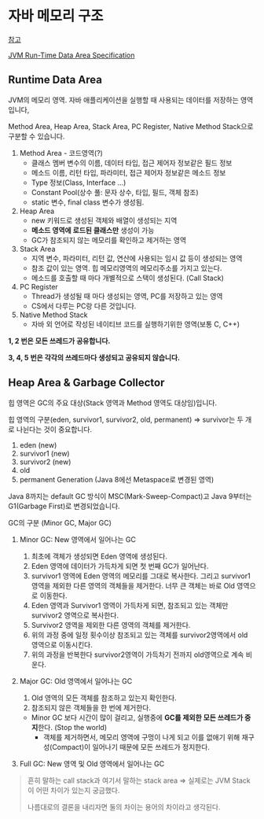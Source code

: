 # 자바 메모리 구조

[참고](https://jeong-pro.tistory.com/148)

[JVM Run-Time Data Area Specification](https://docs.oracle.com/javase/specs/jvms/se8/html/jvms-2.html#jvms-2.5)

## Runtime Data Area

JVM의 메모리 영역. 자바 애플리케이션을 실행할 때 사용되는 데이터를 저장하는 영역입니다,

Method Area, Heap Area, Stack Area, PC Register, Native Method Stack으로 구분할 수 있습니다.

1. Method Area - 코드영역(?)
   - 클래스 멤버 변수의 이름, 데이터 타입, 접근 제어자 정보같은 필드 정보
   - 메소드 이름, 리턴 타입, 파라미터, 접근 제어자 정보같은 메소드 정보
   - Type 정보(Class, Interface ...)
   - Constant Pool(상수 풀: 문자 상수, 타입, 필드, 객체 참조)
   - static 변수, final class 변수가 생성됨.
2. Heap Area
   - new 키워드로 생성된 객체와 배열이 생성되는 지역
   - **메소드 영역에 로드된 클래스만** 생성이 가능
   - GC가 참조되지 않는 메모리를 확인하고 제거하는 영역
3. Stack Area
   - 지역 변수, 파라미터, 리턴 값, 연산에 사용되는 임시 값 등이 생성되는 영역
   - 참조 값이 있는 영역. 힙 메모리영역의 메모리주소를 가지고 있는다.
   - 메소드를 호출할 때 마다 개별적으로 스택이 생성된다. (Call Stack)
4. PC Register
   - Thread가 생성될 때 마다 생성되는 영역, PC를 저장하고 있는 영역
   - CS에서 다루는 PC랑 다른 것입니다.
5. Native Method Stack
   - 자바 외 언어로 작성된 네이티브 코드를 실행하기위한 영역(보통 C, C++)

**1, 2 번은 모든 쓰레드가 공유합니다.**

**3, 4, 5 번은 각각의 쓰레드마다 생성되고 공유되지 않습니다.**

## Heap Area & Garbage Collector

힙 영역은 GC의 주요 대상(Stack 영역과 Method 영역도 대상임)입니다.

힙 영역의 구분(eden, survivor1, survivor2, old, permanent) ⇒ survivor는 두 개로 나뉜다는 것이 중요합니다.

1. eden (new)
2. survivor1 (new)
3. survivor2 (new)
4. old
5. permanent Generation (Java 8에선 Metaspace로 변경된 영역) 

Java 8까지는 default GC 방식이 MSC(Mark-Sweep-Compact)고 Java 9부터는 G1(Garbage First)로 변경되었습니다.

GC의 구분 (Minor GC, Major GC)

1. Minor GC: New 영역에서 일어나는 GC

   1. 최초에 객체가 생성되면 Eden 영역에 생성된다.
   2. Eden 영역에 데이터가 가득차게 되면 첫 번째 GC가 일어난다.
   3. survivor1 영역에 Eden 영역의 메모리를 그대로 복사한다. 그리고 survivor1 영역을 제외한 다른 영역의 객체들을 제거한다. 너무 큰 객체는 바로 Old 영역으로 이동한다.
   4. Eden 영역과 Survivor1 영역이 가득차게 되면, 참조되고 있는 객체만 survivor2 영역으로 복사한다.
   5. Survivor2 영역을 제외한 다른 영역의 객체를 제거한다.
   6. 위의 과정 중에 일정 횟수이상 참조되고 있는 객체를 survivor2영역에서 old 영역으로 이동시킨다.
   7. 위의 과정을 반복한다 survivor2영역이 가득차기 전까지 old영역으로 계속 비운다.

2. Major GC: Old 영역에서 일어나는 GC

   1. Old 영역의 모든 객체를 참조하고 있는지 확인한다.
   2. 참조되지 않은 객체들을 한 번에 제거한다.

   - Minor GC 보다 시간이 많이 걸리고, 실행중에 **GC를 제외한 모든 쓰레드가 중지**한다. (Stop the world)
     - 객체를 제거하면서, 메모리 영역에 구멍이 나게 되고 이를 없애기 위해 재구성(Compact)이 일어나기 때문에 모든 쓰레드가 정지한다.

3. Full GC: New 영역 및 Old 영역에서 일어나는 GC

> 흔히 말하는 call stack과 여기서 말하는 stack area ⇒ 실제로는 JVM Stack이 어떤 차이가 있는지 궁금했다.
>
> 나름대로의 결론을 내리자면 둘의 차이는 용어의 차이라고 생각된다.
